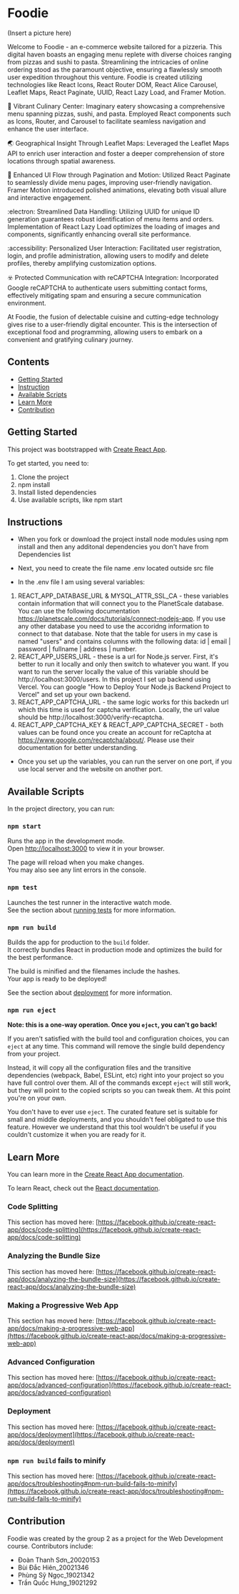 # Foodie

(Insert a picture here)

Welcome to Foodie - an e-commerce website tailored for a pizzeria. This digital haven boasts an engaging menu replete with diverse choices ranging from pizzas and sushi to pasta. Streamlining the intricacies of online ordering stood as the paramount objective, ensuring a flawlessly smooth user expedition throughout this venture. Foodie is created utilizing technologies like React Icons, React Router DOM, React Alice Carousel, Leaflet Maps, React Paginate, UUID, React Lazy Load, and Framer Motion.

:fork_and_knife: Vibrant Culinary Center:
Imaginary eatery showcasing a comprehensive menu spanning pizzas, sushi, and pasta. Employed React components such as Icons, Router, and Carousel to facilitate seamless navigation and enhance the user interface.

:earth_asia: Geographical Insight Through Leaflet Maps:
Leveraged the Leaflet Maps API to enrich user interaction and foster a deeper comprehension of store locations through spatial awareness.

:pizza: Enhanced UI Flow through Pagination and Motion:
Utilized React Paginate to seamlessly divide menu pages, improving user-friendly navigation. Framer Motion introduced polished animations, elevating both visual allure and interactive engagement.

:electron: Streamlined Data Handling:
Utilizing UUID for unique ID generation guarantees robust identification of menu items and orders. Implementation of React Lazy Load optimizes the loading of images and components, significantly enhancing overall site performance.

:accessibility: Personalized User Interaction:
Facilitated user registration, login, and profile administration, allowing users to modify and delete profiles, thereby amplifying customization options.

:biohazard: Protected Communication with reCAPTCHA Integration:
Incorporated Google reCAPTCHA to authenticate users submitting contact forms, effectively mitigating spam and ensuring a secure communication environment.

At Foodie, the fusion of delectable cuisine and cutting-edge technology gives rise to a user-friendly digital encounter. This is the intersection of exceptional food and programming, allowing users to embark on a convenient and gratifying culinary journey.


## Contents

- [Getting Started](#gettingStarted)
- [Instruction](#instructions)
- [Available Scripts](#availableScripts)
- [Learn More](#learnMore)
- [Contribution](#contribution)

## Getting Started 

This project was bootstrapped with [Create React App](https://github.com/facebook/create-react-app).

To get started, you need to:

1. Clone the project
2. npm install
3. Install listed dependencies
4. Use available scripts, like npm start

## Instructions

- When you fork or download the project install node modules using npm install and then any additonal dependencies you don't have from <a id="dependencies">Dependencies</a> list

- Next, you need to create the file name .env located outside src file

- In the .env file I am using several variables:
1. REACT_APP_DATABASE_URL & MYSQL_ATTR_SSL_CA - these variables contain information that will connect you to the PlanetScale database. You can use the following documentation https://planetscale.com/docs/tutorials/connect-nodejs-app. If you use any other database you need to use the accoridng information to connect to that database. 
Note that the table for users in my case is named "users" and contains columns with the following data: id | email | password | fullname | address | number.
2. REACT_APP_USERS_URL - these is a url for Node.js server. First, it's better to run it locally and only then switch to whatever you want. If you want to run the server locally the value of this variable should be http://localhost:3000/users. In this project I set up backend using Vercel. You can google "How to Deploy Your Node.js Backend Project to Vercel" and set up your own backend.
3. REACT_APP_CAPTCHA_URL - the same logic works for this backedn url which this time is used for captcha verification. Locally, the url value should be http://localhost:3000/verify-recaptcha.
4. REACT_APP_CAPTCHA_KEY & REACT_APP_CAPTCHA_SECRET - both values can be found once you create an account for reCaptcha at https://www.google.com/recaptcha/about/. Please use their documentation for better understanding.

- Once you set up the variables, you can run the server on one port, if you use local server and the website on another port. 

## Available Scripts

In the project directory, you can run:

### `npm start`

Runs the app in the development mode.\
Open [http://localhost:3000](http://localhost:3000) to view it in your browser.

The page will reload when you make changes.\
You may also see any lint errors in the console.

### `npm test`

Launches the test runner in the interactive watch mode.\
See the section about [running tests](https://facebook.github.io/create-react-app/docs/running-tests) for more information.

### `npm run build`

Builds the app for production to the `build` folder.\
It correctly bundles React in production mode and optimizes the build for the best performance.

The build is minified and the filenames include the hashes.\
Your app is ready to be deployed!

See the section about [deployment](https://facebook.github.io/create-react-app/docs/deployment) for more information.

### `npm run eject`

**Note: this is a one-way operation. Once you `eject`, you can't go back!**

If you aren't satisfied with the build tool and configuration choices, you can `eject` at any time. This command will remove the single build dependency from your project.

Instead, it will copy all the configuration files and the transitive dependencies (webpack, Babel, ESLint, etc) right into your project so you have full control over them. All of the commands except `eject` will still work, but they will point to the copied scripts so you can tweak them. At this point you're on your own.

You don't have to ever use `eject`. The curated feature set is suitable for small and middle deployments, and you shouldn't feel obligated to use this feature. However we understand that this tool wouldn't be useful if you couldn't customize it when you are ready for it.

## Learn More

You can learn more in the [Create React App documentation](https://facebook.github.io/create-react-app/docs/getting-started).

To learn React, check out the [React documentation](https://reactjs.org/).

### Code Splitting

This section has moved here: [https://facebook.github.io/create-react-app/docs/code-splitting](https://facebook.github.io/create-react-app/docs/code-splitting)

### Analyzing the Bundle Size

This section has moved here: [https://facebook.github.io/create-react-app/docs/analyzing-the-bundle-size](https://facebook.github.io/create-react-app/docs/analyzing-the-bundle-size)

### Making a Progressive Web App

This section has moved here: [https://facebook.github.io/create-react-app/docs/making-a-progressive-web-app](https://facebook.github.io/create-react-app/docs/making-a-progressive-web-app)

### Advanced Configuration

This section has moved here: [https://facebook.github.io/create-react-app/docs/advanced-configuration](https://facebook.github.io/create-react-app/docs/advanced-configuration)

### Deployment

This section has moved here: [https://facebook.github.io/create-react-app/docs/deployment](https://facebook.github.io/create-react-app/docs/deployment)

### `npm run build` fails to minify

This section has moved here: [https://facebook.github.io/create-react-app/docs/troubleshooting#npm-run-build-fails-to-minify](https://facebook.github.io/create-react-app/docs/troubleshooting#npm-run-build-fails-to-minify)

## Contribution

Foodie was created by the group 2 as a project for the Web Development course. Contributors include:
- Đoàn Thanh Sơn_20020153
- Bùi Đắc Hiên_20021346
- Phùng Sỹ Ngọc_19021342
- Trần Quốc Hưng_19021292
